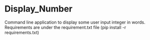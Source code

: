 # Display_Number
Command line application to display some user input integer in words.
Requirements are under the requirement.txt file (pip install -r requirements.txt)
